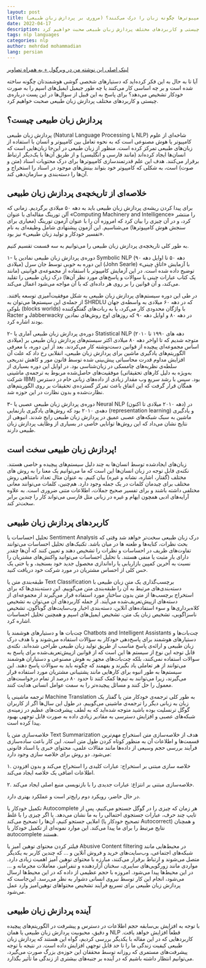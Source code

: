 ```yaml
---
layout: post
title: کامپیوترها چگونه زبان‌ را درک می‌کنند؟ (مروری بر پردازش زبان طبیعی)
date: 2022-04-17
description: آیا تا به حال به این فکر کرده‌اید که دستیارهای شخصی گوشی هوشمندتان چگونه ساخته شده است و بر چه اساسی کار می‌کنند یا چه طور جیمیل ایمیل‌های اسپم را به صورت خودکار تشخیص می‌دهد؟ برای پاسخ به این قبیل از سوال‌ها در این پست درباره‌ی چیستی و کاربردهای مختلف پردازش زبان طبیعی صحبت خواهیم کرد.
tags: nlp languages
categories: nlp
author: mehrdad mohammadian
lang: persian
---
```



[لینک اصلی این نوشته من در ویرگول + به همراه تصاویر](https://virgool.io/@shenasa/nlp-%D9%BE%D8%B1%D8%AF%D8%A7%D8%B2%D8%B4-%D8%B2%D8%A8%D8%A7%D9%86-%D8%B7%D8%A8%DB%8C%D8%B9%DB%8C-kfl5fzb9pnxq)

آیا تا به حال به این فکر کرده‌اید که دستیارهای شخصی گوشی هوشمندتان چگونه ساخته شده است و بر چه اساسی کار می‌کنند یا چه طور جیمیل ایمیل‌های اسپم را به صورت خودکار تشخیص می‌دهد؟ برای پاسخ به این قبیل از سوال‌ها در این پست درباره‌ی چیستی و کاربردهای مختلف پردازش زبان طبیعی صحبت خواهیم کرد.

## پردازش زبان طبیعی چیست؟

پردازش زبان طبیعی (Natural Language Processing یا NLP) شاخه‌ای از علوم کامپیوتر یا هوش مصنوعی است که به نحوه تعامل بین کامپیوتر و انسان با استفاده از زبان‌های طبیعی تمرکز کرده است. منظور از زبان طبیعی در این‌جا زبان‌هایی است که انسان‌ها ایجاد کرده‌اند (مانند فارسی و انگلیسی) و از طریق آن‌ها با یک‌دیگر ارتباط برقرار می‌کنند. هدف این علم قدرتمندسازی کامپیوترها برای درک محتویات اسناد (متن و صوت) است، به شکلی که کامپیوتر خود بتواند بینش‌های موجود در اسناد را استخراج و آن‌ها را دسته‌بندی و سازمان‌دهی کند.

## خلاصه‌ای از تاریخچه‌ی پردازش زبان طبیعی

برای پیدا کردن ریشه‌ی پردازش زبان طبیعی باید به دهه ۵۰ میلادی برگردیم. زمانی که آلن تورینگ مقاله‌ای با عنوان «Computing Machinery and Intelligence» را منتشر کرد، و در آن چیزی را بیان کرد که امروزه آن را با عنوان آزمون تورینگ (معیاری برای سنجش هوش کامپیوترها) می‌شناسیم. این آزمون پیشنهادی شامل وظیفه‌ای به نام «تفسیر خودکار و تولید زبان طبیعی» نیز بود.

به طور کلی تاریخچه‌ی پردازش زبان طبیعی را می‌توانیم به سه قسمت تقسیم کنیم.

۱- دوره‌ی پردازش زبان طبیعی نمادین یا Symbolic NLP (دهه ۵۰ تا اوایل دهه ۹۰ میلادی)
این دوره به خوبی توسط جان سرل (John Searle) با آزمایش «اتاق چینی» توضیح داده شده است. در این آزمایش کامپیوتر با استفاده از مجموعه‌ی قوانینی (مانند یک کتاب عبارات چینی یا سوالات و پاسخ‌های مورد نظر آن‌ها) درک زبان طبیعی را تقلید می‌کند، و آن قوانین را بر روی هر داده‌ای که با آن مواجه می‌شود اعمال می‌کند.

در طی این دوره سیستم‌های پردازش زبان طبیعی به شکل موفقیت‌آمیزی توسعه یافتند. از جمله‌ی این سیستم‌ها می‌توان به SHRDLU که در دهه ۶۰ میلادی به واسطه‌ی جهان بلوکی (blocks worlds) با واژگان محدودی کار می‌کرد، یا به ربات‌های گفتگو‌کننده Racter و Jabberwacky در دهه ۸۰ و اوایل دهه ۹۰ که روزهای اوج روش‌های نمادین بودند اشاره کرد.

۲- دوره‌ی پردازش زبان طبیعی آماری یا Statistical NLP (دهه های ۱۹۹۰ تا ۲۰۱۰ میلادی)
متوجه شدیم که تا اواخر دهه ۸۰ میلادی اکثر سیستم‌های پردازش زبان طبیعی بر اساس مجموعه‌ای پیچیده از قوانین دست‌نوشته کار می‌کردند. بعد از این دوره، با معرفی الگوریتم‌های یادگیری ماشین برای پردازش زبان طبیعی، انقلابی رخ داد که علت آن افزایش مداوم قدرت محاسباتی پیش‌بینی شده توسط قانون مور و کاهش تدریجی سلطه‌ی نظریه‌های چامسکی در زبان‌شناسی بود. در اوایل این دوره بسیاری از موفقیت‌های حاصل‌شده مربوط به ترجمه‌ی ماشینی (به‌ویژه به دلیل کارهای تحقیقاتی شرکت IBM) بود. سپس با رشد سریع وب مقدار زیادی از داده‌های زبانی خام در دسترس همگان قرار گرفت که این اتفاق باعث تمرکز گسترده‌ی تحقیقات بر روی الگوریتم‌های نظارت‌شده و بدون نظارت در این حوزه شد.

۳- دور‌ه‌ی پردازش زبان طبیعی عصبی یا Neural NLP (دهه ۲۰۱۰ میلادی تا اکنون)
در دهه‌ی ۲۰۱۰ بود که روش‌های یادگیری بازنمایی (representation learning) و یادگیری ماشین به سبک شبکه‌های عصبی عمیق در پردازش زبان طبیعی رایج شدند. انبوهی از نتایج نشان می‌داد که این روش‌ها توانایی خاصی در بسیاری از وظایف پردازش زبان طبیعی دارند.

## پردازش زبان طبیعی سخت است!

زبان‌های ایجادشده توسط انسان‌ها به چند دلیل سیستم‌های پیچیده و خاصی هستند. نکته‌ی قابل توجه در زبان انسان‌ها این است که ما می‌توانیم یک معنا را به روش های مختلف (گفتار، اشاره، نشانه و غیره) بیان کنیم. به عنوان مثال تعداد نامتناهی روش مختلف برای چیدمان کلمات در یک جمله وجود دارد. هم‌چنین، کلمات می‌توانند معانی مختلفی داشته باشند و برای تفسیر صحیح جملات، اطلاعات متنی ضروری است. به علاوه آرایه‌های ادبی همچون ایهام و غیره در زبانی مثل فارسی می‌تواند کار را چندین برابر سخت‌تر کند.

## کاربردهای پردازش زبان طبیعی

تحلیل احساسات یا Sentiment Analysis
درک زبان طبیعی سخت‌تر خواهد شد وقتی که بحث نظرات، کنایه‌ها و طعنه ها در میان باشد. تکنیک‌های تحلیل احساسات می‌توانند تفاوت‌های ظریف در احساسات و نظرات را تشخیص دهند و تعیین کنند که آن‌ها چقدر دارای بار مثبت یا منفی هستند. با تحلیل احساسات می‌توانید واکنش‌های مشتریان را نسبت به آخرین کمپین بازاریابی یا راه‌اندازی محصول جدید خود بسنجید، و یا حتی یک حس کلی از احساس مشتریان در مورد شرکت خود دریافت کنید.

طبقه‌بندی متن یا Text Classification
برچسب‌گذاری یک متن زبان طبیعی با دسته‌بندی‌های مرتبط به آن را طبقه‌بندی متن می‌گوییم. این دسته‌بندی‌ها که برای استخراج برچسب‌ها از متن بدون ساختار مورد استفاده قرار می‌گیرند از مجموعه‌ای از دسته‌های ازپیش‌تعریف‌شده می‌آیند. از جمله کاربردهای آن می‌توان به تشخیص کلاه‌برداری‌ها و سوء استفاده‌های آنلاین، دسته‌بندی اخبار وب‌سایت‌های گوناگون، تشخیص ناسزاگویی، تشخیص زبان یک متن، تشخیص ایمیل‌های اسپم و همچنین تحلیل احساسات اشاره کرد.

چت‌بات ها و دستیارهای هوشمند یا Chatbots and Intelligent Assistants
چت‌بات‌ها و دستیارهای هوشمند برای پاسخ‌دهی خودکار به سؤالات استفاده می‌شوند و با هدف درک زبان طبیعی و ارائه‌ی پاسخ مناسب از طریق تولید زبان طبیعی طراحی شده‌اند. نکته‌ی قابل توجه این نوع از سیستم ها این است که از قوانین ازپیش‌تعریف‌شده برای پاسخ به سوالات استفاده نمی‌کنند، بلکه چت‌بات‌های مجهز به هوش مصنوعی و دستیاران هوشمند می‌توانند از هر تعاملی یاد بگیرند و بفهمند که چگونه باید به سوالات پاسخ دهند. این سیستم‌ها به طور انبوه برای کار‌هایی مانند پشتیبانی مشتریان مورد استفاده قرار می‌گیرند، زیرا می‌توانند به تیم‌ها کمک کنند تا حدود ۸۰ درصد از تمام درخواست‌های معمول را حل کنند و مسائل پیچیده‌تر را به سمت عوامل انسانی هدایت کنند.

ترجمه ماشینی یا Machine Translation
به طور کلی ترجمه‌ی خودکار متن یا گفتار یک زبان به زبانی دیگر را ترجمه‌ی ماشینی می‌گوییم. در طول این سال‌ها اگر از کاربران گوگل ترنسلیت بوده باشید متوجه شده‌اید که به لطف پیشرفت‌های عظیم در زمینه‌ی شبکه‌های عصبی و افزایش دسترسی به مقادیر زیادی داده به صورت قابل توجهی بهبود پیدا کرده است.

خلاصه‌سازی متن یا Text Summarization
هدف از خلاصه‌سازی متن استخراج مهم‌ترین قسمت‌ها و اطلاعات آن به منظور کوتاه کردن طول متن است. این کار باعث ساده‌سازی فرآیند بررسی حجم وسیعی از داده‌ها مانند مقالات علمی، محتوای خبری یا اسناد قانونی می‌شود. دو روش برای خلاصه‌ سازی وجود دارد:

۱. خلاصه‌ سازی مبتنی بر استخراج: عبارات کلیدی را استخراج می‌کند و بدون افزودن اطلاعات اضافی یک خلاصه ایجاد می‌کند.

۲. خلاصه‌سازی مبتنی بر انتزاع: عبارات جدیدی را با بازنویسی منبع اصلی ایجاد می‌کند.

در حال حاضر، رویکرد دوم رایج‌تر است و عملکرد بهتری دارد.

تکمیل خودکار یا Autocomplete
هر زمان که چیزی را در گوگل جستجو می‌کنیم، پس از تایپ چند حرف، عبارات جستجوی احتمالی را به ما نشان می‌دهد. یا اگر چیزی را با غلط املایی جستجو کنیم، آن‌ها را تصحیح می‌کند (تصحیح خودکار یا Autocorrect) و همچنان نتایج مرتبط را برای ما پیدا می‌کند. این موارد نمونه‌ای از تکمیل خودکار یا autocomplete هستند.

فیلتر کردن محتوای توهین آمیز یا Abusive Content filtering
در محیط‌هایی مانند شبکه‌های اجتماعی، وب‌سایت‌های خرید و فروش آنلاین و … که چندین کاربر به یکدیگر متصل می‌شوند و ارتباط برقرار می‌کنند، مبارزه با محتوای توهین آمیز اهمیت زیادی دارد. مواردی مانند زورگویی‌های سایبری، سخنان آزاردهنده و تنفرآمیز، معاملات مجرمانه و … در این محیط‌ها پیدا می‌شود. امروزه با حجم عظیمی از داده که در این محیط‌ها ارسال می‌شود، انجام این کار توسط نیروی انسانی دشوار به نظر می‌رسد. این‌جاست که پردازش زبان طبیعی برای تسریع فرآیند تشخیص محتواهای توهین‌آمیز وارد عمل می‌شود.

## آینده پردازش زبان طبیعی

با توجه به افزایش بی‌سابقه حجم اطلاعات در دسترس و پیشرفت در الگوریتم‌های پیچیده و دقیق، محبوبیت پردازش زبان طبیعی یا همان NLP قطعاً افزایش خواهد یافت. کاربردهایی که در این مقاله با یکدیگر بررسی کردیم، گواه این هستند که پردازش زبان طبیعی کیفیت زندگی ما را تا حد قابل توجهی افزایش داده است. در نتیجه با توجه پیشرفت‌های مستمری که روزانه توسط محققان این حوزه‌ی بزرگ صورت می‌گیرد، می‌توانیم انتظار داشته باشیم که در آینده بر جنبه‌های بیشتری از زندگی ما تأثیر بگذارد.
